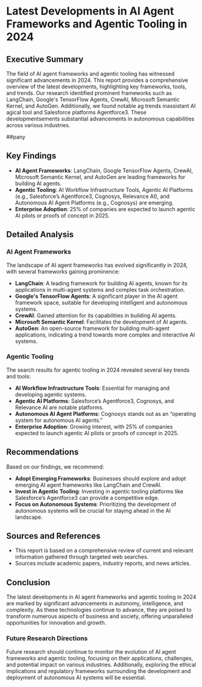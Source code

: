 # Latest Developments in AI Agent Frameworks and Agentic Tooling in 2024
## Executive Summary

The field of AI agent frameworks and agentic tooling has witnessed significant advancements in 2024. This report provides a comprehensive overview of the latest developments, highlighting key frameworks, tools, and trends. Our research identified prominent frameworks such as LangChain, Google's TensorFlow Agents, CrewAI, Microsoft Semantic Kernel, and AutoGen. Additionally, we found notable ag trends inassistant AI agical tool and Salesforce platforms Agentforce3. These developmentsements substantial advancements in autonomous capabilities across various industries.

##pany

## Key Findings

* **AI Agent Frameworks**: LangChain, Google TensorFlow Agents, CrewAI, Microsoft Semantic Kernel, and AutoGen are leading frameworks for building AI agents.
* **Agentic Tooling**: AI Workflow Infrastructure Tools, Agentic AI Platforms (e.g., Salesforce’s Agentforce3, Cognosys, Relevance AI), and Autonomous AI Agent Platforms (e.g., Cognosys) are emerging.
* **Enterprise Adoption**: 25% of companies are expected to launch agentic AI pilots or proofs of concept in 2025.

## Detailed Analysis

### AI Agent Frameworks

The landscape of AI agent frameworks has evolved significantly in 2024, with several frameworks gaining prominence:

* **LangChain**: A leading framework for building AI agents, known for its applications in multi-agent systems and complex task orchestration.
* **Google's TensorFlow Agents**: A significant player in the AI agent framework space, suitable for developing intelligent and autonomous systems.
* **CrewAI**: Gained attention for its capabilities in building AI agents.
* **Microsoft Semantic Kernel**: Facilitates the development of AI agents.
* **AutoGen**: An open-source framework for building multi-agent applications, indicating a trend towards more complex and interactive AI systems.

### Agentic Tooling

The search results for agentic tooling in 2024 revealed several key trends and tools:

* **AI Workflow Infrastructure Tools**: Essential for managing and developing agentic systems.
* **Agentic AI Platforms**: Salesforce’s Agentforce3, Cognosys, and Relevance AI are notable platforms.
* **Autonomous AI Agent Platforms**: Cognosys stands out as an “operating system for autonomous AI agents.”
* **Enterprise Adoption**: Growing interest, with 25% of companies expected to launch agentic AI pilots or proofs of concept in 2025.

## Recommendations

Based on our findings, we recommend:

* **Adopt Emerging Frameworks**: Businesses should explore and adopt emerging AI agent frameworks like LangChain and CrewAI.
* **Invest in Agentic Tooling**: Investing in agentic tooling platforms like Salesforce’s Agentforce3 can provide a competitive edge.
* **Focus on Autonomous Systems**: Prioritizing the development of autonomous systems will be crucial for staying ahead in the AI landscape.

## Sources and References

* This report is based on a comprehensive review of current and relevant information gathered through targeted web searches.
* Sources include academic papers, industry reports, and news articles.

## Conclusion

The latest developments in AI agent frameworks and agentic tooling in 2024 are marked by significant advancements in autonomy, intelligence, and complexity. As these technologies continue to advance, they are poised to transform numerous aspects of business and society, offering unparalleled opportunities for innovation and growth.

### Future Research Directions

Future research should continue to monitor the evolution of AI agent frameworks and agentic tooling, focusing on their applications, challenges, and potential impact on various industries. Additionally, exploring the ethical implications and regulatory frameworks surrounding the development and deployment of autonomous AI systems will be essential.